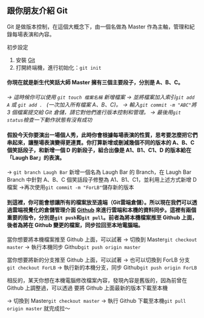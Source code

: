 ## 跟你朋友介紹 Git
Git 是做版本控制，在這個大概念下，由一個名做為 Master 作為主軸，管理和紀錄每場表演和內容。

初步設定
1. 安裝 [Git](https://git-scm.com)
2. 打開終端機，進行初始化：`git init`

#### 你現在就是新生代笑話大師 Master 擁有三個主要段子，分別是 A、B、C。
*→ 這時候你可以使用 `git touch 檔案名稱` 新增檔案
→ 並將檔案加入索引`git add A` 或 `git add . ` (一次加入所有檔案 A、B、C)。
→ 輸入`git commit -m "ABC"`將 3 個檔案提交給 Git 倉儲，請它對他們進行版本控制和管理。
→ 最後用`git status`檢查一下動作狀態有沒有成功*

#### 假設今天你要演出一場個人秀，此時你會根據每場表演的性質，思考要怎麼把它們串起來，讓整場表演變得更連貫。你打算新增或刪減幾個不同的版本的 A、B、C 個笑話段子，和新增一個 D 的新段子，組合出像是 A1、B1、C1、D 的版本給在「Laugh Bar」的表演。

→ `git branch Laugh Bar` 新增一個名為 Laugh Bar 的 Branch，在 Laugh Bar Branch 中針對 A、B、C 個笑話段子修整為 A1、B1、C1，並利用上述方式新增 D 檔案 
→再次使用`git commit -m "ForLB"`儲存新的版本

#### 到這裡，你可能會想讓所有的檔案放至遠端（Git雲端倉儲）。所以現在我們可以透過雲端視覺化的倉儲管理介面 [Github](https://github.com) 來進行雲端和本機的資料同步。這裡有兩個重要的指令，分別是`git push`和`git pull`。前者為將本機檔案推至 Github 上面，後者為將在 Github 變更的檔案，同步拉回至本地電腦端。

當你想要將本機檔案推至 Github 上面，可以試著
→ 切換到 Master`git checkout master`
→ 執行本機同步 Github`git push origin master`

當你想要將新的分支推至 Github 上面，可以試著
→ 也可以切換到 ForLB 分支`git checkout ForLB`
→ 執行新的本機分支，同步 Github`git push origin ForLB`

相反的，某天你想在本機電腦修改檔案內容，發現內容是舊版的，因為前曾在 Github 上調整過，可以透過
要將 Github 上面最新的版本下載至本機

→ 切換到 Master`git checkout master` 
→ 執行 Github 下載至本機`git pull origin master` 就完成拉～

